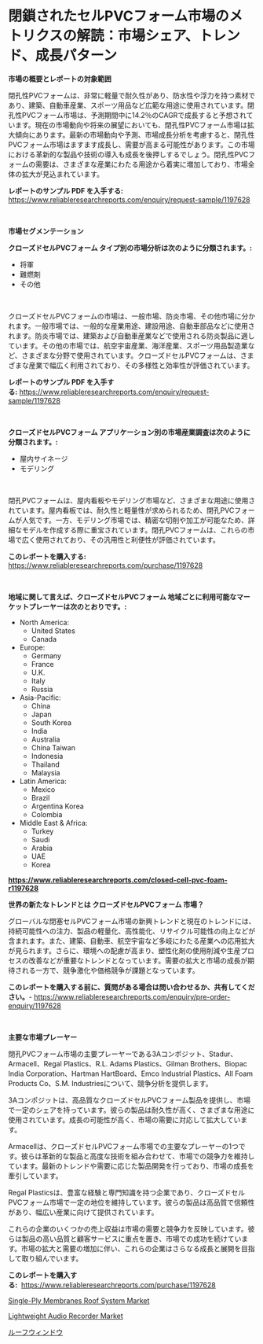 <p><h1>閉鎖されたセルPVCフォーム市場のメトリクスの解読：市場シェア、トレンド、成長パターン</h1></p><p><strong>市場の概要とレポートの対象範囲</strong></p>
<p><p>閉孔性PVCフォームは、非常に軽量で耐久性があり、防水性や浮力を持つ素材であり、建築、自動車産業、スポーツ用品など広範な用途に使用されています。閉孔性PVCフォーム市場は、予測期間中に14.2％のCAGRで成長すると予想されています。現在の市場動向や将来の展望においても、閉孔性PVCフォーム市場は拡大傾向にあります。最新の市場動向や予測、市場成長分析を考慮すると、閉孔性PVCフォーム市場はますます成長し、需要が高まる可能性があります。この市場における革新的な製品や技術の導入も成長を後押しするでしょう。閉孔性PVCフォームの需要は、さまざまな産業にわたる用途から着実に増加しており、市場全体の拡大が見込まれています。</p></p>
<p><strong>レポートのサンプル PDF を入手する:</strong> <a href="https://www.reliableresearchreports.com/enquiry/request-sample/1197628">https://www.reliableresearchreports.com/enquiry/request-sample/1197628</a></p>
<p>&nbsp;</p>
<p><strong>市場セグメンテーション</strong></p>
<p><strong>クローズドセルPVCフォーム タイプ別の市場分析は次のように分類されます。:</strong></p>
<p><ul><li>将軍</li><li>難燃剤</li><li>その他</li></ul></p>
<p>&nbsp;</p>
<p><p>クローズドセルPVCフォームの市場は、一般市場、防炎市場、その他市場に分かれます。一般市場では、一般的な産業用途、建設用途、自動車部品などに使用されます。防炎市場では、建築および自動車産業などで使用される防炎製品に適しています。その他の市場では、航空宇宙産業、海洋産業、スポーツ用品製造業など、さまざまな分野で使用されています。クローズドセルPVCフォームは、さまざまな産業で幅広く利用されており、その多様性と効率性が評価されています。</p></p>
<p><strong>レポートのサンプル PDF を入手する:</strong>&nbsp;<a href="https://www.reliableresearchreports.com/enquiry/request-sample/1197628">https://www.reliableresearchreports.com/enquiry/request-sample/1197628</a></p>
<p>&nbsp;</p>
<p><strong> クローズドセルPVCフォーム アプリケーション別の市場産業調査は次のように分類されます。:</strong></p>
<p><ul><li>屋内サイネージ</li><li>モデリング</li></ul></p>
<p>&nbsp;</p>
<p><p>閉孔PVCフォームは、屋内看板やモデリング市場など、さまざまな用途に使用されています。屋内看板では、耐久性と軽量性が求められるため、閉孔PVCフォームが人気です。一方、モデリング市場では、精密な切削や加工が可能なため、詳細なモデルを作成する際に重宝されています。閉孔PVCフォームは、これらの市場で広く使用されており、その汎用性と利便性が評価されています。</p></p>
<p><strong>このレポートを購入する:</strong>&nbsp; <a href="https://www.reliableresearchreports.com/purchase/1197628">https://www.reliableresearchreports.com/purchase/1197628</a></p>
<p>&nbsp;</p>
<p><strong>地域に関して言えば、クローズドセルPVCフォーム 地域ごとに利用可能なマーケットプレーヤーは次のとおりです。:</strong></p>
<p><ul>
    <li>
        North America:
        <ul>
            <li>United States</li>
            <li>Canada</li>
        </ul>
    </li>
    <li>
        Europe:
        <ul>
            <li>Germany</li>
            <li>France</li>
            <li>U.K.</li>
            <li>Italy</li>
            <li>Russia</li>
        </ul>
    </li>
    <li>
        Asia-Pacific:
        <ul>
            <li>China</li>
            <li>Japan</li>
            <li>South Korea</li>
            <li>India</li>
            <li>Australia</li>
            <li>China Taiwan</li>
            <li>Indonesia</li>
            <li>Thailand</li>
            <li>Malaysia</li>
        </ul>
    </li>
    <li>
        Latin America:
        <ul>
            <li>Mexico</li>
            <li>Brazil</li>
            <li>Argentina Korea</li>
            <li>Colombia</li>
        </ul>
    </li>
    <li>
        Middle East & Africa:
        <ul>
            <li>Turkey</li>
            <li>Saudi</li>
            <li>Arabia</li>
            <li>UAE</li>
            <li>Korea</li>
        </ul>
    </li>
    </ul></p>
<p><strong><a href="https://www.reliableresearchreports.com/closed-cell-pvc-foam-r1197628">https://www.reliableresearchreports.com/closed-cell-pvc-foam-r1197628</a></strong>&nbsp;</p>
<p><strong>世界の新たなトレンドとは クローズドセルPVCフォーム 市場？</strong></p>
<p><p>グローバルな閉塞セルPVCフォーム市場の新興トレンドと現在のトレンドには、持続可能性への注力、製品の軽量化、高性能化、リサイクル可能性の向上などが含まれます。また、建築、自動車、航空宇宙など多岐にわたる産業への応用拡大が見られます。さらに、環境への配慮が高まり、塑性化剤の使用削減や生産プロセスの改善などが重要なトレンドとなっています。需要の拡大と市場の成長が期待される一方で、競争激化や価格競争が課題となっています。</p></p>
<p><strong>このレポートを購入する前に、質問がある場合は問い合わせるか、共有してください。</strong>- <a href="https://www.reliableresearchreports.com/enquiry/pre-order-enquiry/1197628">https://www.reliableresearchreports.com/enquiry/pre-order-enquiry/1197628</a></p>
<p>&nbsp;</p>
<p><strong>主要な市場プレーヤー</strong></p>
<p><p>閉孔PVCフォーム市場の主要プレーヤーである3Aコンポジット、Stadur、Armacell、Regal Plastics、R.L. Adams Plastics、Gilman Brothers、Biopac India Corporation、Hartman HartBoard、Emco Industrial Plastics、All Foam Products Co、S.M. Industriesについて、競争分析を提供します。</p><p>3Aコンポジットは、高品質なクローズドセルPVCフォーム製品を提供し、市場で一定のシェアを持っています。彼らの製品は耐久性が高く、さまざまな用途に使用されています。成長の可能性が高く、市場の需要に対応して拡大しています。</p><p>Armacellは、クローズドセルPVCフォーム市場での主要なプレーヤーの1つです。彼らは革新的な製品と高度な技術を組み合わせて、市場での競争力を維持しています。最新のトレンドや需要に応じた製品開発を行っており、市場の成長を牽引しています。</p><p>Regal Plasticsは、豊富な経験と専門知識を持つ企業であり、クローズドセルPVCフォーム市場で一定の地位を維持しています。彼らの製品は高品質で信頼性があり、幅広い産業に向けて提供されています。</p><p>これらの企業のいくつかの売上収益は市場の需要と競争力を反映しています。彼らは製品の高い品質と顧客サービスに重点を置き、市場での成功を続けています。市場の拡大と需要の増加に伴い、これらの企業はさらなる成長と展開を目指して取り組んでいます。</p></p>
<p><strong>このレポートを購入する:</strong>&nbsp;&nbsp;<a href="https://www.reliableresearchreports.com/purchase/1197628">https://www.reliableresearchreports.com/purchase/1197628</a></p>
<p><p><a href="https://www.linkedin.com/pulse/single-ply-membranes-roof-system-market-research-report-forecasted-rlxsf?trackingId=zizQirqYvAPa7RTWDi7reg%3D%3D">Single-Ply Membranes Roof System Market</a></p><p><a href="https://www.linkedin.com/pulse/lightweight-audio-recorder-market-insights-players-forecast-till-wvk9f?trackingId=uRMcWVEq2Ui2i5WKzi0srw%3D%3D">Lightweight Audio Recorder Market</a></p><p><a href="https://medium.com/@terrellconn2023/%E5%B1%8B%E6%A0%B9%E7%AA%93%E5%B8%82%E5%A0%B4%E8%A6%8F%E6%A8%A1-cagr-%E3%83%88%E3%83%AC%E3%83%B3%E3%83%89-2024-2030-815454ba2a81">ルーフウィンドウ</a></p></p>